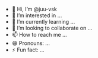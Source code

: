 - 👋 Hi, I’m @juu-vsk
- 👀 I’m interested in ...
- 🌱 I’m currently learning ...
- 💞️ I’m looking to collaborate on ...
- 📫 How to reach me ...
- 😄 Pronouns: ...
- ⚡ Fun fact: ...

<!---
juu-vsk/juu-vsk is a ✨ special ✨ repository because its `README.md` (this file) appears on your GitHub profile.
You can click the Preview link to take a look at your changes.
--->
